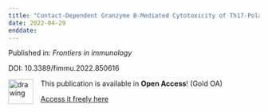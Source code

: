 ```yaml
---
title: "Contact-Dependent Granzyme B-Mediated Cytotoxicity of Th17-Polarized Cells Toward Human Oligodendrocytes."
date: 2022-04-29
enddate:
---
```


Published in: *Frontiers in immunology*

DOI: 10.3389/fimmu.2022.850616

<img src="https://upload.wikimedia.org/wikipedia/commons/thumb/7/77/Open_Access_logo_PLoS_transparent.svg/800px-Open_Access_logo_PLoS_transparent.svg.png" alt="drawing" width="50" align="left"/> &nbsp;&nbsp;&nbsp;This publication is available in **Open Access**! (Gold OA)

&nbsp;&nbsp;&nbsp;[Access it freely here](https://www.frontiersin.org/articles/10.3389/fimmu.2022.850616/pdf
)

